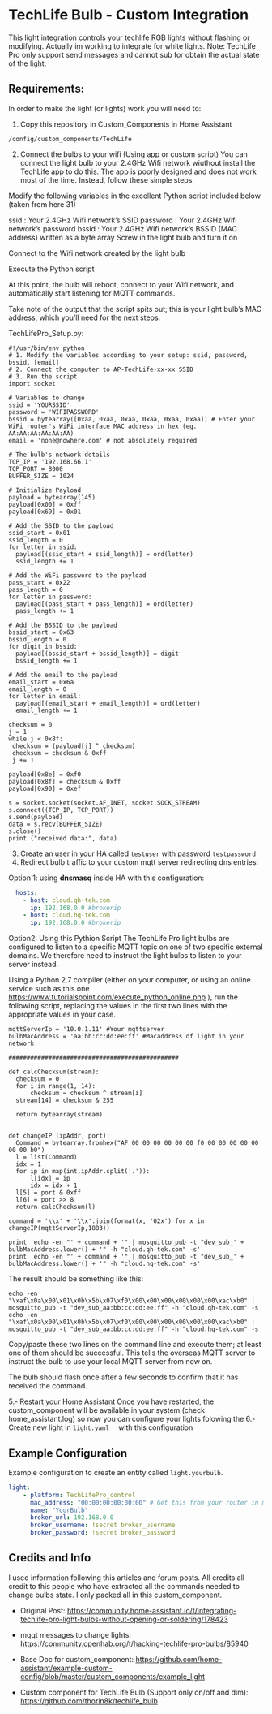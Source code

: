# TechLife Bulb - Custom Integration
This light integration controls your techlife RGB lights without flashing or modifying.
Actually im working to integrate for white lights.
Note: TechLife Pro only support send messages and cannot sub for obtain the actual state of the light.


## Requirements:
In order to make the light (or lights) work you will need to:
1. Copy this repository in Custom_Components in Home Assistant
  ```
/config/custom_components/TechLife
  ```
2. Connect the bulbs to your wifi (Using app or custom script)
You can connect the light bulb to your 2.4GHz Wifi network wiuthout install the TechLife app to do this. The app is poorly designed and does not work most of the time. Instead, follow these simple steps.

Modify the following variables in the excellent Python script included below (taken from here 31)

ssid : Your 2.4GHz Wifi network’s SSID
password : Your 2.4GHz Wifi network’s password
bssid : Your 2.4GHz Wifi network’s BSSID (MAC address) written as a byte array
Screw in the light bulb and turn it on

Connect to the Wifi network created by the light bulb

Execute the Python script

At this point, the bulb will reboot, connect to your Wifi network, and automatically start listening for MQTT commands.

Take note of the output that the script spits out; this is your light bulb’s MAC address, which you’ll need for the next steps.

TechLifePro_Setup.py:
  ```
#!/usr/bin/env python
# 1. Modify the variables according to your setup: ssid, password, bssid, [email]
# 2. Connect the computer to AP-TechLife-xx-xx SSID
# 3. Run the script
import socket

# Variables to change
ssid = 'YOURSSID'
password = 'WIFIPASSWORD'
bssid = bytearray([0xaa, 0xaa, 0xaa, 0xaa, 0xaa, 0xaa]) # Enter your WiFi router's WiFi interface MAC address in hex (eg. AA:AA:AA:AA:AA:AA)
email = 'none@nowhere.com' # not absolutely required

# The bulb's network details
TCP_IP = '192.168.66.1'
TCP_PORT = 8000
BUFFER_SIZE = 1024

# Initialize Payload
payload = bytearray(145)
payload[0x00] = 0xff
payload[0x69] = 0x01

# Add the SSID to the payload
ssid_start = 0x01
ssid_length = 0
for letter in ssid:
    payload[(ssid_start + ssid_length)] = ord(letter)
    ssid_length += 1

# Add the WiFi password to the payload
pass_start = 0x22
pass_length = 0
for letter in password:
    payload[(pass_start + pass_length)] = ord(letter)
    pass_length += 1

# Add the BSSID to the payload
bssid_start = 0x63
bssid_length = 0
for digit in bssid:
    payload[(bssid_start + bssid_length)] = digit
    bssid_length += 1

# Add the email to the payload
email_start = 0x6a
email_length = 0
for letter in email:
    payload[(email_start + email_length)] = ord(letter)
    email_length += 1

checksum = 0
j = 1
while j < 0x8f:
   checksum = (payload[j] ^ checksum)
   checksum = checksum & 0xff
   j += 1

payload[0x8e] = 0xf0
payload[0x8f] = checksum & 0xff
payload[0x90] = 0xef

s = socket.socket(socket.AF_INET, socket.SOCK_STREAM)
s.connect((TCP_IP, TCP_PORT))
s.send(payload)
data = s.recv(BUFFER_SIZE)
s.close()
print ("received data:", data)
```
3. Create an user in your HA called `testuser` with password `testpassword`
4. Redirect bulb traffic to your custom mqtt server redirecting dns entries:

  Option 1: using **dnsmasq** inside HA with this configuration:
  ``` yaml
    hosts:
      - host: cloud.qh-tek.com
        ip: 192.168.0.0 #brokerip
      - host: cloud.hq-tek.com
        ip: 192.168.0.0 #brokerip
  ```
  Option2: Using this Pythion Script
  The TechLife Pro light bulbs are configured to listen to a specific MQTT topic on one of two specific external domains. We therefore need to instruct the light bulbs to listen to your server instead.

Using a Python 2.7 compiler (either on your computer, or using an online service such as this one https://www.tutorialspoint.com/execute_python_online.php ), run the following script, replacing the values in the first two lines with the appropriate values in your case.
  ```
mqttServerIp = '10.0.1.11' #Your mqttserver
bulbMacAddress = 'aa:bb:cc:dd:ee:ff' #Macaddress of light in your network

###############################################

def calcChecksum(stream):
    checksum = 0
    for i in range(1, 14):
        checksum = checksum ^ stream[i]
    stream[14] = checksum & 255

    return bytearray(stream)


def changeIP (ipAddr, port):
    Command = bytearray.fromhex("AF 00 00 00 00 00 00 f0 00 00 00 00 00 00 00 b0")
    l = list(Command)
    idx = 1
    for ip in map(int,ipAddr.split('.')):
        l[idx] = ip
        idx = idx + 1
    l[5] = port & 0xff
    l[6] = port >> 8
    return calcChecksum(l)
    
command = '\\x' + '\\x'.join(format(x, '02x') for x in changeIP(mqttServerIp,1883))

print 'echo -en "' + command + '" | mosquitto_pub -t "dev_sub_' + bulbMacAddress.lower() + '" -h "cloud.qh-tek.com" -s'
print 'echo -en "' + command + '" | mosquitto_pub -t "dev_sub_' + bulbMacAddress.lower() + '" -h "cloud.hq-tek.com" -s'
  ```

The result should be something like this:
  ```
echo -en "\xaf\x0a\x00\x01\x0b\x5b\x07\xf0\x00\x00\x00\x00\x00\x00\xac\xb0" | mosquitto_pub -t "dev_sub_aa:bb:cc:dd:ee:ff" -h "cloud.qh-tek.com" -s
echo -en "\xaf\x0a\x00\x01\x0b\x5b\x07\xf0\x00\x00\x00\x00\x00\x00\xac\xb0" | mosquitto_pub -t "dev_sub_aa:bb:cc:dd:ee:ff" -h "cloud.hq-tek.com" -s
  ```
Copy/paste these two lines on the command line and execute them; at least one of them should be successful. This tells the overseas MQTT server to instruct the bulb to use your local MQTT server from now on.

The bulb should flash once after a few seconds to confirm that it has received the command.

5.- Restart your Home Assistant
Once you have restarted, the custom_component will be available in your system (check home_assistant.log) so now you can configure your lights folowing the
6.- Create new light in   ``` light.yaml   ``` with this configuration

## Example Configuration

Example configuration to create an entity called `light.yourbulb`.

``` yaml
light: 
    - platform: TechLifePro_control
      mac_address: "00:00:00:00:00:00" # Get this from your router in my case lights have this name: lwipr91h_sta
      name: "YourBulb"
      broker_url: 192.168.0.0
      broker_username: !secret broker_username
      broker_password: !secret broker_password
```

## Credits and Info
I used information following this articles and forum posts. All credits all credit to this people who have extracted all the commands needed to change bulbs state. I only packed all in this custom_component.

- Original Post: https://community.home-assistant.io/t/integrating-techlife-pro-light-bulbs-without-opening-or-soldering/178423


- mqqt messages to change lights: https://community.openhab.org/t/hacking-techlife-pro-bulbs/85940


- Base Doc for custom_component: https://github.com/home-assistant/example-custom-config/blob/master/custom_components/example_light

- Custom component for TechLife Bulb (Support only on/off and dim): https://github.com/thorin8k/techlife_bulb






